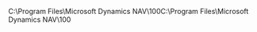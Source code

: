 <span data-ttu-id="0770f-101">C:\\Program Files\\Microsoft Dynamics NAV\\100</span><span class="sxs-lookup"><span data-stu-id="0770f-101">C:\\Program Files\\Microsoft Dynamics NAV\\100</span></span>